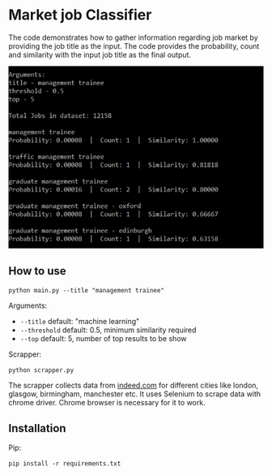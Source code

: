 # Market job Classifier

The code demonstrates how to gather information regarding job market by providing the job title as the input.
The code provides the probability, count and similarity with the input job title as the final output.

![output](/figures/output.png)

## How to use

    python main.py --title "management trainee"

Arguments:

* `--title` default: "machine learning"
* `--threshold` default: 0.5, minimum similarity required
* `--top` default: 5, number of top results to be show

Scrapper:

    python scrapper.py

The scrapper collects data from [indeed.com](https://www.indeed.co.uk/jobs?q=london&l=norwich) for different cities like london, glasgow, birmingham, manchester etc. It uses Selenium to scrape data with chrome driver. Chrome browser is necessary for it to work.

## Installation

Pip:

    pip install -r requirements.txt

